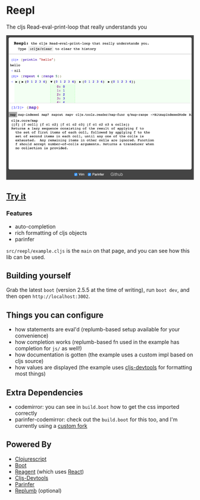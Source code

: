 # Reepl
The cljs Read-eval-print-loop that really understands you

![screenshot](./screenshot.png)

## [Try it](https://jaredforsyth.com/reepl)

### Features

- auto-completion
- rich formatting of cljs objects
- parinfer

`src/reepl/example.cljs` is the `main` on that page, and you can see how this lib can be used.

## Building yourself
Grab the latest `boot` (version 2.5.5 at the time of writing), run `boot dev`, and then open `http://localhost:3002`.

## Things you can configure

- how statements are eval'd (replumb-based setup available for your convenience)
- how completion works (replumb-based fn used in the example has completion for `js/` as well!)
- how documentation is gotten (the example uses a custom impl based on cljs source)
- how values are displayed (the example uses [cljs-devtools](https://github.com/binaryage/cljs-devtools) for formatting most things)

## Extra Dependencies

- codemirror: you can see in `build.boot` how to get the css imported correctly
- parinfer-codemirror: check out the `build.boot` for this too, and I'm currently using a [custom fork](https://github.com/jaredly/codemirror-parinfer)

## Powered By

- [Clojurescript](https://github.com/clojure/clojurescript)
- [Boot](http://boot-clj.com/)
- [Reagent](http://reagent-project.github.io/) (which uses [React](https://facebook.github.io/react/))
- [Cljs-Devtools](https://github.com/binaryage/cljs-devtools/)
- [Parinfer](https://shaunlebron.github.io/parinfer/)
- [Replumb](https://github.com/ScalaConsultants/replumb/) (optional)
